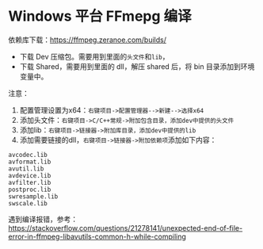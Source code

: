 # Windows 平台 FFmepg 编译

依赖库下载：<https://ffmpeg.zeranoe.com/builds/>

- 下载 Dev 压缩包。需要用到里面的`头文件`和`lib`，
- 下载 Shared，需要用到里面的 dll，解压 shared 后，将 bin 目录添加到环境变量中。

注意：

1. 配置管理设置为x64：`右键项目->配置管理器-->新建-->选择x64`
2. 添加头文件：`右键项目->C/C++常规->附加包含目录，添加dev中提供的头文件`
3. 添加lib：`右键项目->链接器->附加库目录，添加dev中提供的lib`
4. 添加需要链接的dll，`右键项目->链接器->附加依赖项`添加如下内容：

```log
avcodec.lib
avformat.lib
avutil.lib
avdevice.lib
avfilter.lib
postproc.lib
swresample.lib
swscale.lib
```

遇到编译报错，参考：<https://stackoverflow.com/questions/21278141/unexpected-end-of-file-error-in-ffmpeg-libavutils-common-h-while-compiling>
